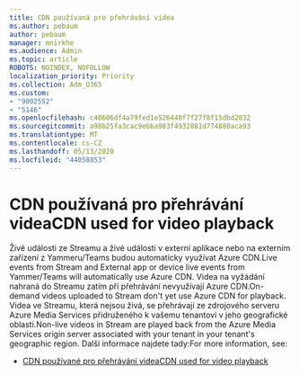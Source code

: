 ```yaml
---
title: CDN používaná pro přehrávání videa
ms.author: pebaum
author: pebaum
manager: mnirkhe
ms.audience: Admin
ms.topic: article
ROBOTS: NOINDEX, NOFOLLOW
localization_priority: Priority
ms.collection: Adm_O365
ms.custom:
- "9002552"
- "5146"
ms.openlocfilehash: c40606df4a79fed1e526440f7f27f8f15dbd2032
ms.sourcegitcommit: a98b25fa3cac9ebba983f4932881d774880aca93
ms.translationtype: MT
ms.contentlocale: cs-CZ
ms.lasthandoff: 05/13/2020
ms.locfileid: "44058853"
---
```

# <a name="cdn-used-for-video-playback"></a><span data-ttu-id="7a8d1-102">CDN používaná pro přehrávání videa</span><span class="sxs-lookup"><span data-stu-id="7a8d1-102">CDN used for video playback</span></span>

<span data-ttu-id="7a8d1-103">Živé události ze Streamu a živé události v externí aplikace nebo na externím zařízení z Yammeru/Teams budou automaticky využívat Azure CDN.</span><span class="sxs-lookup"><span data-stu-id="7a8d1-103">Live events from Stream and External app or device live events from Yammer/Teams will automatically use Azure CDN.</span></span> <span data-ttu-id="7a8d1-104">Videa na vyžádání nahraná do Streamu zatím při přehrávání nevyužívají Azure CDN.</span><span class="sxs-lookup"><span data-stu-id="7a8d1-104">On-demand videos uploaded to Stream don't yet use Azure CDN for playback.</span></span> <span data-ttu-id="7a8d1-105">Videa ve Streamu, která nejsou živá, se přehrávají ze zdrojového serveru Azure Media Services přidruženého k vašemu tenantovi v jeho geografické oblasti.</span><span class="sxs-lookup"><span data-stu-id="7a8d1-105">Non-live videos in Stream are played back from the Azure Media Services origin server associated with your tenant in your tenant's geographic region.</span></span> <span data-ttu-id="7a8d1-106">Další informace najdete tady:</span><span class="sxs-lookup"><span data-stu-id="7a8d1-106">For more information, see:</span></span>

- [<span data-ttu-id="7a8d1-107">CDN používané pro přehrávání videa</span><span class="sxs-lookup"><span data-stu-id="7a8d1-107">CDN used for video playback</span></span>](https://docs.microsoft.com/stream/network-overview#cdn-used-for-video-playback)
